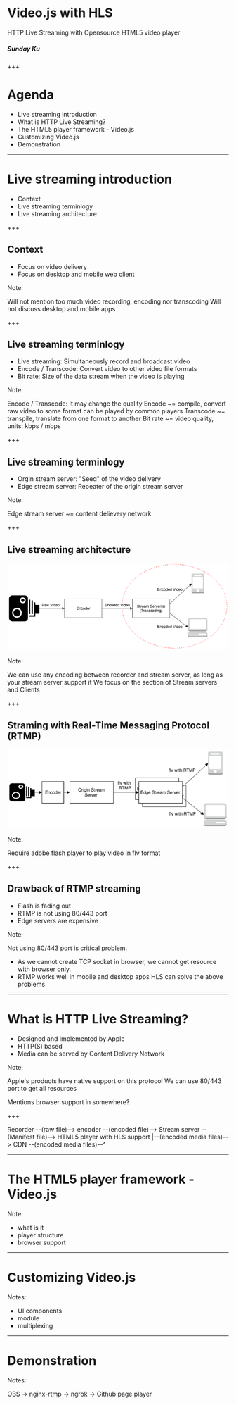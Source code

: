 # Video.js with HLS

HTTP Live Streaming with Opensource HTML5 video player

##### Sunday Ku

+++

# Agenda

- Live streaming introduction
- What is HTTP Live Streaming?
- The HTML5 player framework - Video.js
- Customizing Video.js
- Demonstration

---

# Live streaming introduction

- Context
- Live streaming terminlogy
- Live streaming architecture

+++

## Context

- Focus on video delivery
- Focus on desktop and mobile web client

Note:

Will not mention too much video recording, encoding nor transcoding
Will not discuss desktop and mobile apps

+++

## Live streaming terminlogy

- Live streaming: Simultaneously record and broadcast video
- Encode / Transcode: Convert video to other video file formats
- Bit rate: Size of the data stream when the video is playing

Note:

Encode / Transcode: It may change the quality
Encode ~= compile, convert raw video to some format can be played by common players
Transcode ~= transpile, translate from one format to another
Bit rate ~= video quality, units: kbps / mbps

+++

## Live streaming terminlogy

- Orgin stream server: "Seed" of the video delivery
- Edge stream server: Repeater of the origin stream server

Note:

Edge stream server ~= content delievery network

+++

## Live streaming architecture

![General streaming data flow](images/Live-Streaming-Data-Flow.png "General streaming data flow")

Note:

We can use any encoding between recorder and stream server, as long as your stream server support it
We focus on the section of Stream servers and Clients

+++

## Straming with Real-Time Messaging Protocol (RTMP)

![RTMP streaming data flow](images/RTMP-Data-Flow.png "RTMP streaming data flow")

Note:

Require adobe flash player to play video in flv format

+++

## Drawback of RTMP streaming

- Flash is fading out
- RTMP is not using 80/443 port
- Edge servers are expensive

Note:

Not using 80/443 port is critical problem.
- As we cannot create TCP socket in browser, we cannot get resource with browser only.
- RTMP works well in mobile and desktop apps
HLS can solve the above problems

---

# What is HTTP Live Streaming?

- Designed and implemented by Apple
- HTTP(S) based
- Media can be served by Content Delivery Network

Note:

Apple's products have native support on this protocol
We can use 80/443 port to get all resources

Mentions browser support in somewhere?

+++

Recorder --(raw file)--> encoder --(encoded file)--> Stream server --(Manifest file)--> HTML5 player with HLS support
                                                       |--(encoded media files)--> CDN --(encoded media files)--^

---

# The HTML5 player framework - Video.js

Note:

- what is it
- player structure
- browser support

---

# Customizing Video.js

Notes:

- UI components
- module
- multiplexing

---

# Demonstration

Notes:

OBS -> nginx-rtmp -> ngrok -> Github page player